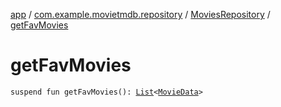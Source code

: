 [app](../../index.md) / [com.example.movietmdb.repository](../index.md) / [MoviesRepository](index.md) / [getFavMovies](./get-fav-movies.md)

# getFavMovies

`suspend fun getFavMovies(): `[`List`](https://kotlinlang.org/api/latest/jvm/stdlib/kotlin.collections/-list/index.html)`<`[`MovieData`](../../com.example.movietmdb.repository.db.entity/-movie-data/index.md)`>`